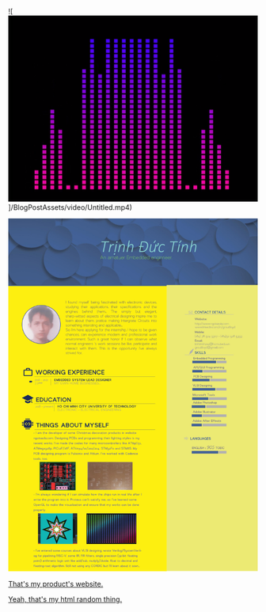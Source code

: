 


![![Alternate Text](/BlogPostAssets/video/Capture.png)]/BlogPostAssets/video/Untitled.mp4)

![](0001.jpg)

[That's my product's website.](http://ngoisaola.com)

[Yeah, that's my html random thing.](https://groutlloyd.github.io/Portfolio.html)

